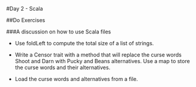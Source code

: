 #Day 2 - Scala

##Do Exercises

###A discussion on how to use Scala files

* Use foldLeft to compute the total size of a list of strings.

* Write a Censor trait with a method that will replace the curse words Shoot and Darn with Pucky and Beans alternatives. Use a map to store the curse words and their alternatives.

* Load the curse words and alternatives from a file.